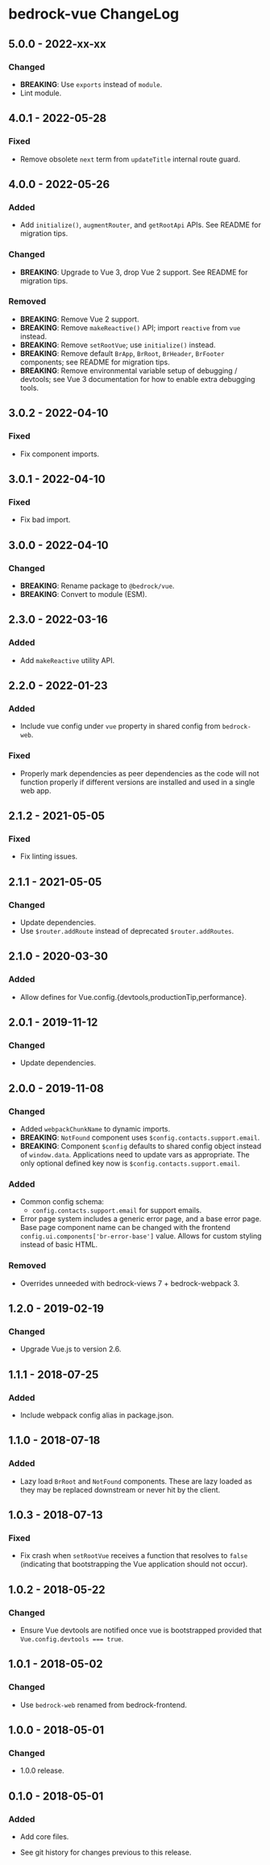 # bedrock-vue ChangeLog

## 5.0.0 - 2022-xx-xx

### Changed
- **BREAKING**: Use `exports` instead of `module`.
- Lint module.

## 4.0.1 - 2022-05-28

### Fixed
- Remove obsolete `next` term from `updateTitle` internal route guard.

## 4.0.0 - 2022-05-26

### Added
- Add `initialize()`, `augmentRouter`, and `getRootApi` APIs. See README for
  migration tips.

### Changed
- **BREAKING**: Upgrade to Vue 3, drop Vue 2 support. See README for migration
  tips.

### Removed
- **BREAKING**: Remove Vue 2 support.
- **BREAKING**: Remove `makeReactive()` API; import `reactive` from `vue`
  instead.
- **BREAKING**: Remove `setRootVue`; use `initialize()` instead.
- **BREAKING**: Remove default `BrApp`, `BrRoot`, `BrHeader`, `BrFooter`
  components; see README for migration tips.
- **BREAKING**: Remove environmental variable setup of debugging / devtools;
  see Vue 3 documentation for how to enable extra debugging tools.

## 3.0.2 - 2022-04-10

### Fixed
- Fix component imports.

## 3.0.1 - 2022-04-10

### Fixed
- Fix bad import.

## 3.0.0 - 2022-04-10

### Changed
- **BREAKING**: Rename package to `@bedrock/vue`.
- **BREAKING**: Convert to module (ESM).

## 2.3.0 - 2022-03-16

### Added
- Add `makeReactive` utility API.

## 2.2.0 - 2022-01-23

### Added
- Include vue config under `vue` property in shared config from
  `bedrock-web`.

### Fixed
- Properly mark dependencies as peer dependencies as the code will not
  function properly if different versions are installed and used in a single
  web app.

## 2.1.2 - 2021-05-05

### Fixed
- Fix linting issues.

## 2.1.1 - 2021-05-05

### Changed
- Update dependencies.
- Use `$router.addRoute` instead of deprecated `$router.addRoutes`.

## 2.1.0 - 2020-03-30

### Added
- Allow defines for Vue.config.{devtools,productionTip,performance}.

## 2.0.1 - 2019-11-12

### Changed
- Update dependencies.

## 2.0.0 - 2019-11-08

### Changed
- Added `webpackChunkName` to dynamic imports.
- **BREAKING**: `NotFound` component uses `$config.contacts.support.email`.
- **BREAKING**: Component `$config` defaults to shared config object instead of
  `window.data`. Applications need to update vars as appropriate. The only
  optional defined key now is `$config.contacts.support.email`.

### Added
- Common config schema:
  - `config.contacts.support.email` for support emails.
- Error page system includes a generic error page, and a base error page. Base
  page component name can be changed with the frontend
  `config.ui.components['br-error-base']` value. Allows for custom styling
  instead of basic HTML.

### Removed
- Overrides unneeded with bedrock-views 7 + bedrock-webpack 3.

## 1.2.0 - 2019-02-19

### Changed
- Upgrade Vue.js to version 2.6.

## 1.1.1 - 2018-07-25

### Added
- Include webpack config alias in package.json.

## 1.1.0 - 2018-07-18

### Added
- Lazy load `BrRoot` and `NotFound` components. These
  are lazy loaded as they may be replaced downstream
  or never hit by the client.

## 1.0.3 - 2018-07-13

### Fixed
- Fix crash when `setRootVue` receives a function that
  resolves to `false` (indicating that bootstrapping the Vue
  application should not occur).

## 1.0.2 - 2018-05-22

### Changed
- Ensure Vue devtools are notified once vue is bootstrapped
  provided that `Vue.config.devtools === true`.

## 1.0.1 - 2018-05-02

### Changed
- Use `bedrock-web` renamed from bedrock-frontend.

## 1.0.0 - 2018-05-01

### Changed
- 1.0.0 release.

## 0.1.0 - 2018-05-01

### Added
- Add core files.

- See git history for changes previous to this release.
